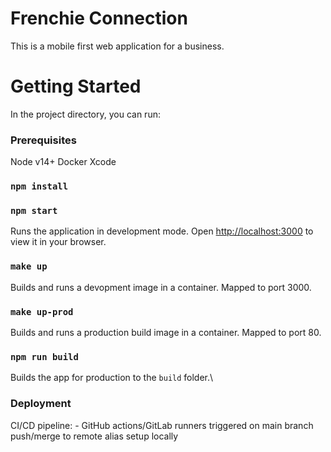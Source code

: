 # Frenchie Connection

This is a mobile first web application for a business.
# Getting Started

In the project directory, you can run:

### Prerequisites
Node v14+
Docker
Xcode

### `npm install`
### `npm start`

Runs the application in development mode.
Open [http://localhost:3000](http://localhost:3000) to view it in your browser.
### `make up`
Builds and runs a devopment image in a container. Mapped to port 3000.
### `make up-prod`
Builds and runs a production build image in a container. Mapped to port 80.

### `npm run build`

Builds the app for production to the `build` folder.\

### Deployment

CI/CD pipeline:
    - GitHub actions/GitLab runners triggered on main branch push/merge to remote alias setup locally
